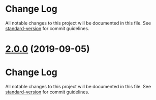 # Change Log

All notable changes to this project will be documented in this file. See [standard-version](https://github.com/conventional-changelog/standard-version) for commit guidelines.

# [2.0.0](https://github.com/Equipe-ESPM/api-push-sugestao/compare/v1.0.0...v2.0.0) (2019-09-05)



# Change Log

All notable changes to this project will be documented in this file. See [standard-version](https://github.com/conventional-changelog/standard-version) for commit guidelines.
